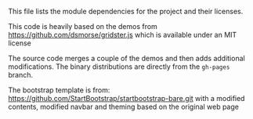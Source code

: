 This file lists the module dependencies for the project and their licenses.

This code is heavily based on the demos from 
https://github.com/dsmorse/gridster.js
which is available under an MIT license

The source code merges a couple of the demos and then adds additional modifications.
The binary distributions are directly from the `gh-pages` branch.

The bootstrap template is from:
https://github.com/StartBootstrap/startbootstrap-bare.git
with a modified contents, modified navbar
and theming based on the original web page
